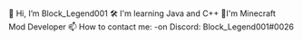 👋 Hi, I’m Block_Legend001 
🛠 I'm learning Java and C++ 
🔧I'm Minecraft Mod Developer 
📫 How to contact me: -on Discord: Block_Legend001#0026
